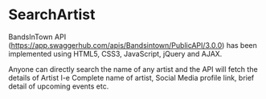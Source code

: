 # SearchArtist
BandsInTown API (https://app.swaggerhub.com/apis/Bandsintown/PublicAPI/3.0.0) has been implemented using HTML5, CSS3, JavaScript, jQuery and AJAX.

Anyone can directly search the name of any artist and the API will fetch the details of Artist I-e Complete name of artist, Social Media profile link, brief detail of upcoming events etc. 
